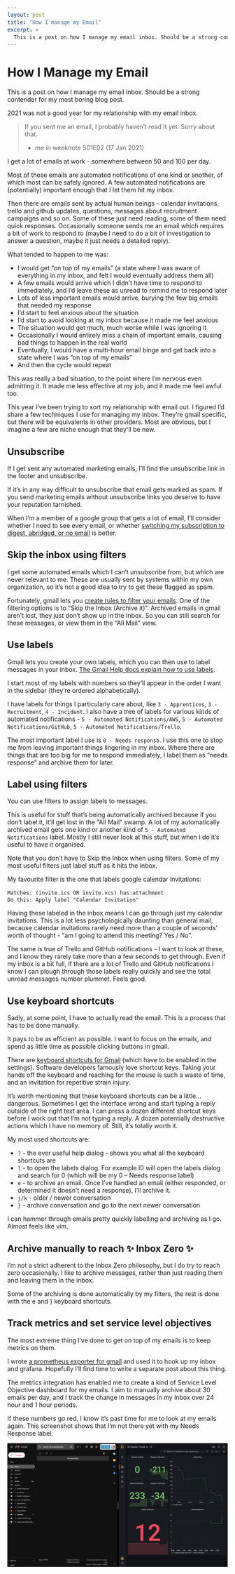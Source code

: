 ```yaml
---
layout: post
title: "How I manage my Email"
excerpt: >
  This is a post on how I manage my email inbox. Should be a strong contender for my most boring blog post.
---
```


# How I Manage my Email

This is a post on how I manage my email inbox. Should be a strong contender for my most boring blog post.

2021 was not a good year for my relationship with my email inbox.

> If you sent me an email, I probably haven’t read it yet. Sorry about that.
> - me in weeknote S01E02 (17 Jan 2021)

I get a lot of emails at work - somewhere between 50 and 100 per day.

Most of these emails are automated notifications of one kind or another, of which most can be safely ignored. A few automated notifications are (potentially) important enough that I let them hit my inbox.

Then there are emails sent by actual human beings - calendar invitations, trello and github updates, questions, messages about recruitment campaigns and so on. Some of these just need reading, some of them need quick responses. Occasionally someone sends me an email which requires a bit of work to respond to (maybe I need to do a bit of investigation to answer a question, maybe it just needs a detailed reply).

What tended to happen to me was:

- I would get “on top of my emails” (a state where I was aware of everything in my inbox, and felt I would eventually address them all)
- A few emails would arrive which I didn’t have time to respond to immediately, and I’d leave these as unread to remind me to respond later
- Lots of less important emails would arrive, burying the few big emails that needed my response
- I’d start to feel anxious about the situation
- I’d start to avoid looking at my inbox because it made me feel anxious
- The situation would get much, much worse while I was ignoring it
- Occasionally I would entirely miss a chain of important emails, causing bad things to happen in the real world
- Eventually, I would have a multi-hour email binge and get back into a state where I was “on top of my emails”
- And then the cycle would repeat

This was really a bad situation, to the point where I’m nervous even admitting it. It made me less effective at my job, and it made me feel awful too.

This year I’ve been trying to sort my relationship with email out. I figured I’d share a few techniques I use for managing my inbox. They’re gmail specific, but there will be equivalents in other providers. Most are obvious, but I imagine a few are niche enough that they'll be new.

## Unsubscribe

If I get sent any automated marketing emails, I’ll find the unsubscribe link in the footer and unsubscribe.

If it’s in any way difficult to unsubscribe that email gets marked as spam. If you send marketing emails without unsubscribe links you deserve to have your reputation tarnished.

When I’m a member of a google group that gets a lot of email, I’ll consider whether I need to see every email, or whether [switching my subscription to digest, abridged, or no email](https://support.google.com/groups/answer/9792489) is better.

## Skip the inbox using filters

I get some automated emails which I can’t unsubscribe from, but which are never relevant to me. These are usually sent by systems within my own organization, so it’s not a good idea to try to get these flagged as spam.

Fortunately, gmail lets you [create rules to filter your emails](https://support.google.com/mail/answer/6579). One of the filtering options is to “Skip the Inbox (Archive it)”. Archived emails in gmail aren’t lost, they just don’t show up in the Inbox. So you can still search for these messages, or view them in the “All Mail” view.

## Use labels

Gmail lets you create your own labels, which you can then use to label messages in your inbox. [The Gmail Help docs explain how to use labels](https://support.google.com/mail/answer/118708).

I start most of my labels with numbers so they’ll appear in the order I want in the sidebar (they’re ordered alphabetically).

I have labels for things I particularly care about, like `3 - Apprentices`, `3 - Recruitment`, `4 - Incident`. I also have a tree of labels for various kinds of automated notifications - `5 - Automated Notifications/AWS`, `5 - Automated Notifications/GitHub`, `5 - Automated Notifications/Trello`.

The most important label I use is `0 - Needs response`. I use this one to stop me from leaving important things lingering in my inbox. Where there are things that are too big for me to respond immediately, I label them as “needs response” and archive them for later.

## Label using filters

You can use filters to assign labels to messages.

This is useful for stuff that’s being automatically archived because if you don’t label it, it’ll get lost in the “All Mail” swamp. A lot of my automatically archived email gets one kind or another kind of `5 - Automated Notifications` label. Mostly I still never look at this stuff, but when I do it’s useful to have it organised.

Note that you don’t have to Skip the Inbox when using filters. Some of my most useful filters just label stuff as it hits the inbox.

My favourite filter is the one that labels google calendar invitations:

```
Matches: (invite.ics OR invite.vcs) has:attachment
Do this: Apply label "Calendar Invitation"
```

Having these labeled in the inbox means I can go through just my calendar invitations. This is a lot less psychologically daunting than general mail, because calendar invitations rarely need more than a couple of seconds’ worth of thought - “am I going to attend this meeting? Yes / No”.

The same is true of Trello and GitHub notifications - I want to look at these, and I know they rarely take more than a few seconds to get through. Even if my inbox is a bit full, if there are a lot of Trello and GitHub notifications I know I can plough through those labels really quickly and see the total unread messages number plummet. Feels good.

## Use keyboard shortcuts

Sadly, at some point, I have to actually read the email. This is a process that has to be done manually.

It pays to be as efficient as possible. I want to focus on the emails, and spend as little time as possible clicking buttons in gmail.

There are [keyboard shortcuts for Gmail](https://support.google.com/mail/answer/6594?hl=en) (which have to be enabled in the settings). Software developers famously love shortcut keys. Taking your hands off the keyboard and reaching for the mouse is such a waste of time, and an invitation for repetitive strain injury.

It’s worth mentioning that these keyboard shortcuts can be a little… dangerous. Sometimes I get the interface wrong and start typing a reply outside of the right text area. I can press a dozen different shortcut keys before I work out that I’m not typing a reply. A dozen potentially destructive actions which I have no memory of. Still, it’s totally worth it.

My most used shortcuts are:

- `?` - the ever useful help dialog - shows you what all the keyboard shortcuts are
- `l` - to open the labels dialog. For example l0 will open the labels dialog and search for 0 (which will be my 0 – Needs response label)
- `e` - to archive an email. Once I’ve handled an email (either responded, or determined it doesn’t need a response), I’ll archive it.
- `j/k` - older / newer conversation
- `}` - archive conversation and go to the next newer conversation

I can hammer through emails pretty quickly labelling and archiving as I go. Almost feels like vim.

## Archive manually to reach ✨ Inbox Zero ✨

I’m not a strict adherent to the Inbox Zero philosophy, but I do try to reach zero occasionally. I like to archive messages, rather than just reading them and leaving them in the inbox.

Some of the archiving is done automatically by my filters, the rest is done with the e and } keyboard shortcuts.

## Track metrics and set service level objectives

The most extreme thing I’ve done to get on top of my emails is to keep metrics on them.

I wrote [a prometheus exporter for gmail](https://github.com/richardTowers/prometheus-gmail-exporter-go) and used it to hook up my inbox and grafana. Hopefully I’ll find time to write a separate post about this thing.

The metrics integration has enabled me to create a kind of Service Level Objective dashboard for my emails. I aim to manually archive about 30 emails per day, and I track the change in messages in my Inbox over 24 hour and 1 hour periods.

If these numbers go red, I know it’s past time for me to look at my emails again. This screenshot shows that I’m not there yet with my Needs Response label.

![Screenshot showing an empty gmail inbox alongside a grafana dashboard with various metrics. The metrics show 0 Threads in Inbox (green), -211 Change in Inbox (green), 233 Emails archived (green), -34 Change in Inbox (green), and 12 Needs Response (red). There are line graphs showing a downward trend in Inbox Total and a slight upward trend in Needs Response.](/static/images/screenshot-of-gmail-grafana-dashboard.png)
